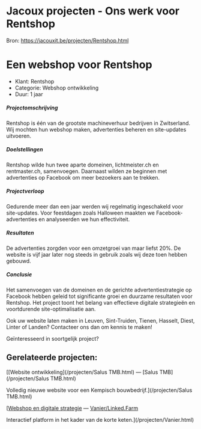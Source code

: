 # Jacoux projecten - Ons werk voor Rentshop

Bron: https://jacouxit.be/projecten/Rentshop.html

# Een webshop voor Rentshop



* Klant:
  Rentshop
* Categorie:
  Webshop ontwikkeling
* Duur:
  1 jaar



##### Projectomschrijving

Rentshop is één van de grootste machineverhuur bedrijven in Zwitserland. Wij mochten hun webshop maken, advertenties
beheren en site-updates uitvoeren.

##### Doelstellingen

Rentshop wilde hun twee aparte domeinen, lichtmeister.ch en rentmaster.ch, samenvoegen. Daarnaast wilden ze beginnen
met advertenties op Facebook om meer bezoekers aan te trekken.

##### Projectverloop

Gedurende meer dan een jaar werden wij regelmatig ingeschakeld voor site-updates. Voor feestdagen zoals Halloween
maakten we Facebook-advertenties en analyseerden we hun effectiviteit.

##### Resultaten

De advertenties zorgden voor een omzetgroei van maar liefst 20%. De website is vijf jaar later nog steeds in gebruik
zoals wij deze toen hebben gebouwd.

##### Conclusie

Het samenvoegen van de domeinen en de gerichte advertentiestrategie op Facebook hebben geleid tot significante groei
en duurzame resultaten voor Rentshop. Het project toont het belang van effectieve digitale strategieën en
voortdurende site-optimalisatie aan.

Ook uw website laten maken in Leuven, Sint-Truiden, Tienen, Hasselt, Diest, Linter of Landen? Contacteer ons dan om kennis te maken!

Geïnteresseerd in soortgelijk project?

## Gerelateerde projecten:



[[Website ontwikkeling](/projecten/Salus TMB.html)
—
[Salus TMB](/projecten/Salus TMB.html)

Volledig nieuwe website voor een Kempisch bouwbedrijf.](/projecten/Salus TMB.html)



[[Webshop en digitale strategie](/projecten/Vanier.html)
—
[Vanier/Linked.Farm](/projecten/Vanier.html)

Interactief platform in het kader van de korte keten.](/projecten/Vanier.html)